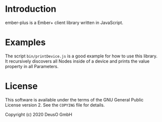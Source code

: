 # Introduction

ember-plus is a Ember+ client library written in JavaScript.

# Examples

The script `bin/printDevice.js` is a good example for how to use this library.
It recursively discovers all Nodes inside of a device and prints the value
property in all Parameters.

# License

This software is available under the terms of the GNU General Public License
version 2. See the `COPYING` file for details.

Copyright (c) 2020 DeusO GmbH
